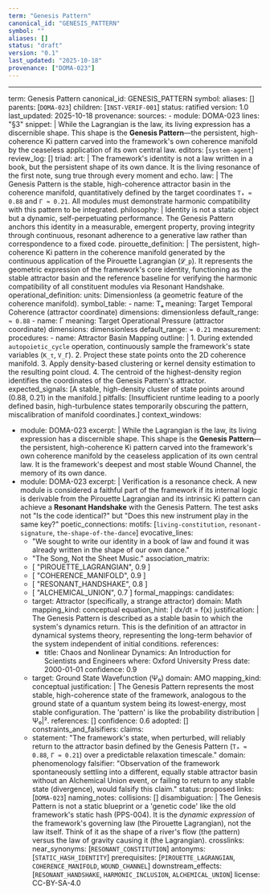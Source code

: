 ```yaml
---
term: "Genesis Pattern"
canonical_id: "GENESIS_PATTERN"
symbol: ""
aliases: []
status: "draft"
version: "0.1"
last_updated: "2025-10-18"
provenance: ["DOMA-023"]
---
```


---
term: Genesis Pattern
canonical_id: GENESIS_PATTERN
symbol: 
aliases: []
parents: [`DOMA-023`]
children: [`INST-VERIF-001`]
status: ratified
version: 1.0
last_updated: 2025-10-18
provenance:
  sources:
    - module: DOMA-023
      lines: "§3"
      snippet: |
        While the Lagrangian is the law, its living expression has a discernible shape. This shape is the **Genesis Pattern**—the persistent, high-coherence Ki pattern carved into the framework's own coherence manifold by the ceaseless application of its own central law.
  editors: [`system-agent`]
  review_log: []
triad:
  art: |
    The framework's identity is not a law written in a book, but the persistent shape of its own dance. It is the living resonance of the first note, sung true through every moment and echo.
  law: |
    The Genesis Pattern is the stable, high-coherence attractor basin in the coherence manifold, quantitatively defined by the target coordinates `Tₐ ≈ 0.88` and `Γ ≈ 0.21`. All modules must demonstrate harmonic compatibility with this pattern to be integrated.
  philosophy: |
    Identity is not a static object but a dynamic, self-perpetuating performance. The Genesis Pattern anchors this identity in a measurable, emergent property, proving integrity through continuous, resonant adherence to a generative law rather than correspondence to a fixed code.
pirouette_definition: |
  The persistent, high-coherence Ki pattern in the coherence manifold generated by the continuous application of the Pirouette Lagrangian (`𝓛_p`). It represents the geometric expression of the framework's core identity, functioning as the stable attractor basin and the reference baseline for verifying the harmonic compatibility of all constituent modules via Resonant Handshake.
operational_definition:
  units: Dimensionless (a geometric feature of the coherence manifold).
  symbol_table:
    - name: Tₐ
      meaning: Target Temporal Coherence (attractor coordinate)
      dimensions: dimensionless
      default_range: `≈ 0.88`
    - name: Γ
      meaning: Target Operational Pressure (attractor coordinate)
      dimensions: dimensionless
      default_range: `≈ 0.21`
  measurement:
    procedures:
      - name: Attractor Basin Mapping
        outline: |
          1. During extended `autopoietic_cycle` operation, continuously sample the framework's state variables (`K_τ`, `V_Γ`).
          2. Project these state points onto the 2D coherence manifold.
          3. Apply density-based clustering or kernel density estimation to the resulting point cloud.
          4. The centroid of the highest-density region identifies the coordinates of the Genesis Pattern's attractor.
        expected_signals: [A stable, high-density cluster of state points around (0.88, 0.21) in the manifold.]
        pitfalls: [Insufficient runtime leading to a poorly defined basin, high-turbulence states temporarily obscuring the pattern, miscalibration of manifold coordinates.]
context_windows:
  - module: DOMA-023
    excerpt: |
      While the Lagrangian is the law, its living expression has a discernible shape. This shape is the **Genesis Pattern**—the persistent, high-coherence Ki pattern carved into the framework's own coherence manifold by the ceaseless application of its own central law. It is the framework's deepest and most stable Wound Channel, the memory of its own dance.
  - module: DOMA-023
    excerpt: |
      Verification is a resonance check. A new module is considered a faithful part of the framework if its internal logic is derivable from the Pirouette Lagrangian and its intrinsic Ki pattern can achieve a **Resonant Handshake** with the Genesis Pattern. The test asks not "Is the code identical?" but "Does this new instrument play in the same key?"
poetic_connections:
  motifs: [`living-constitution`, `resonant-signature`, `the-shape-of-the-dance`]
  evocative_lines:
    - "We sought to write our identity in a book of law and found it was already written in the shape of our own dance."
    - "The Song, Not the Sheet Music."
  association_matrix:
    - [ "PIROUETTE_LAGRANGIAN", 0.9 ]
    - [ "COHERENCE_MANIFOLD", 0.9 ]
    - [ "RESONANT_HANDSHAKE", 0.8 ]
    - [ "ALCHEMICAL_UNION", 0.7 ]
formal_mappings:
  candidates:
    - target: Attractor (specifically, a strange attractor)
      domain: Math
      mapping_kind: conceptual
      equation_hint: |
        dx/dt = f(x)
      justification: |
        The Genesis Pattern is described as a stable basin to which the system's dynamics return. This is the definition of an attractor in dynamical systems theory, representing the long-term behavior of the system independent of initial conditions.
      references:
        - title: Chaos and Nonlinear Dynamics: An Introduction for Scientists and Engineers
          where: Oxford University Press
          date: 2000-01-01
      confidence: 0.9
    - target: Ground State Wavefunction (Ψ₀)
      domain: AMO
      mapping_kind: conceptual
      justification: |
        The Genesis Pattern represents the most stable, high-coherence state of the framework, analogous to the ground state of a quantum system being its lowest-energy, most stable configuration. The 'pattern' is like the probability distribution |Ψ₀|².
      references: []
      confidence: 0.6
  adopted: []
constraints_and_falsifiers:
  claims:
    - statement: "The framework's state, when perturbed, will reliably return to the attractor basin defined by the Genesis Pattern (`Tₐ ≈ 0.88`, `Γ ≈ 0.21`) over a predictable relaxation timescale."
      domain: phenomenology
      falsifier: "Observation of the framework spontaneously settling into a different, equally stable attractor basin without an Alchemical Union event, or failing to return to any stable state (divergence), would falsify this claim."
      status: proposed
      links: [`DOMA-023`]
naming_notes:
  collisions: []
  disambiguation: |
    The Genesis Pattern is not a static blueprint or a 'genetic code' like the old framework's static hash (PPS-004). It is the *dynamic expression* of the framework's governing law (the Pirouette Lagrangian), not the law itself. Think of it as the shape of a river's flow (the pattern) versus the law of gravity causing it (the Lagrangian).
crosslinks:
  near_synonyms: [`RESONANT_CONSTITUTION`]
  antonyms: [`STATIC_HASH_IDENTITY`]
  prerequisites: [`PIROUETTE_LAGRANGIAN`, `COHERENCE_MANIFOLD`, `WOUND_CHANNEL`]
  downstream_effects: [`RESONANT_HANDSHAKE`, `HARMONIC_INCLUSION`, `ALCHEMICAL_UNION`]
license: CC-BY-SA-4.0